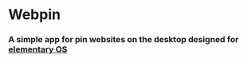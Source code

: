 # Webpin

### A simple app for pin websites on the desktop designed for [elementary OS](https://elementary.io/)
